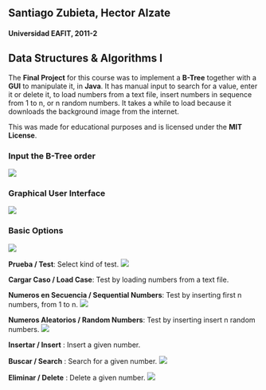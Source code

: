 ## Santiago Zubieta, Hector Alzate
#### Universidad EAFIT, 2011-2

## Data Structures & Algorithms I
The **Final Project** for this course was to implement a **B-Tree** together with a **GUI** to manipulate it, in **Java**. It has manual input to search for a value, enter it or delete it, to load numbers from a text file, insert numbers in sequence from 1 to n, or n random numbers. It takes a while to load because it downloads the background image from the internet.

This was made for educational purposes and is licensed under the **MIT License**.

### Input the B-Tree order
![](https://github.com/Zubieta/Data_Structures_And_Algorithms_I/blob/master/Screenshots/DS1_Order.png?raw=true)

### Graphical User Interface
![](https://github.com/Zubieta/Data_Structures_And_Algorithms_I/blob/master/Screenshots/DS1_GUI.png?raw=true)

### Basic Options
![](https://github.com/Zubieta/Data_Structures_And_Algorithms_I/blob/master/Screenshots/DS1_Options.png?raw=true)

**Prueba / Test**: Select kind of test.
![](https://github.com/Zubieta/Data_Structures_And_Algorithms_I/blob/master/Screenshots/DS1_Test.png?raw=true)

**Cargar Caso / Load Case**: Test by loading numbers from a text file.

**Numeros en Secuencia / Sequential Numbers**: Test by inserting first n numbers, from 1 to n.
![](https://github.com/Zubieta/Data_Structures_And_Algorithms_I/blob/master/Screenshots/DS1_Sequence.png?raw=true)

**Numeros Aleatorios / Random Numbers**: Test by inserting insert n random numbers.
![](https://github.com/Zubieta/Data_Structures_And_Algorithms_I/blob/master/Screenshots/DS1_Random.png?raw=true)

**Insertar / Insert** : Insert a given number.

**Buscar / Search** : Search for a given number.
![](https://github.com/Zubieta/Data_Structures_And_Algorithms_I/blob/master/Screenshots/DS1_Search.png?raw=true)

**Eliminar / Delete** : Delete a given number.
![](https://github.com/Zubieta/Data_Structures_And_Algorithms_I/blob/master/Screenshots/DS1_Delete.png?raw=true)
